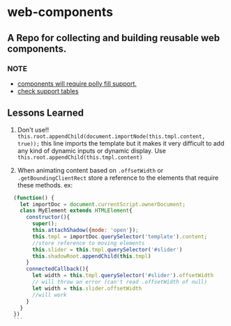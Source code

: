 # web-components

## A Repo for collecting and building reusable web components.
  ### NOTE
  * [components will require polly fill support.](https://www.webcomponents.org/)
  * [check support tables](http://caniuse.com/#search=web%20components)


## Lessons Learned
  1. Don't use!!
    `this.root.appendChild(document.importNode(this.tmpl.content, true));` this line imports the template but it makes it very difficult to add any kind of dynamic inputs or dynamic display.
    Use `this.root.appendChild(this.tmpl.content)`

  2. When animating content based on `.offsetWidth` or `.getBoundingClientRect` store a reference to the elements that require these methods. ex:
  ```javascript
    (function() {
      let importDoc = document.currentScript.ownerDocument;
      class MyElement extends HTMLElement{
        constructor(){
          super();
          this.attachShadow({mode: 'open'});
          this.tmpl = importDoc.querySelector('template').content;
          //store reference to moving elements
          this.slider = this.tmpl.querySelector('#slider')
          this.shadowRoot.appendChild(this.tmpl)
        }
        connectedCallback(){
          let width = this.tmpl.querySelector('#slider').offsetWidth
          // will throw an error (can't read .offsetWidth of null)
          let width = this.slider.offsetWidth
          //will work
        }
      }
    })
    ```
